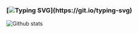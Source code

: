 ### [![Typing SVG](https://readme-typing-svg.herokuapp.com?color=%23F72831&size=23&lines=Hello+there%2C+I'm+Vanessa;I'm+an+Android+Developer+based+in+Nairobi;Hit+me+up%2C+I'd+love+to+work+with+you!)](https://git.io/typing-svg)

![Github stats](https://github-readme-stats.vercel.app/api?username=yourGithubUsername)

<!--
**vkamunya/vkamunya** is a ✨ _special_ ✨ repository because its `README.md` (this file) appears on your GitHub profile.

Here are some ideas to get you started:

- 🔭 I’m currently working on ...
- 🌱 I’m currently learning ...
- 👯 I’m looking to collaborate on ...
- 🤔 I’m looking for help with ...
- 💬 Ask me about ...
- 📫 How to reach me: ...
- 😄 Pronouns: ...
- ⚡ Fun fact: ...
-->
